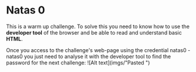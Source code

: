 # Natas 0
This is a warm up challenge. To solve this you need to know how to use the **developer tool** of the browser and be able to read and understand basic **HTML**.

Once you access to the challenge's web-page using the credential natas0 - natas0 you just need to analyse it with the developer tool to find the password for the next challenge:
![Alt text](imgs/"Pasted ")

